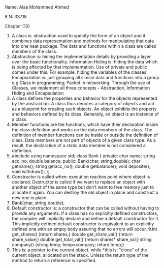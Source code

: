Name: Alaa Mohammed Ahmed


B.N: 33718

Chapter (10)

1.	A class is: abstraction used to specify the form of an object and it combines data representation and methods for manipulating that data into one neat package. The data and functions within a class are called members of the class.
2.	Abstraction is: hiding the implementation details by providing a layer over the basic functionality.
Information Hiding is: hiding the data which is being affected by that implementation. Use of private and public comes under this. For example, hiding the variables of the classes.
Encapsulation is: just grouping all similar data and functions into a group e.g Class in programming; Packet in networking. Through the use of Classes, we implement all three concepts - Abstraction, Information Hiding and Encapsulation
3.	A class defines the properties and behavior for the objects represented by the abstraction. A class thus denotes a category of objects and act as a blueprint for creating such objects. An object exhibits the property and behaviors defined by its class. Generally, an object is an instance of a class.
4.	Member functions are the functions, which have their declaration inside the class definition and works on the data members of the class. The definition of member functions can be inside or outside the definition of class. Data members are not part of objects of a given class type. As a result, the declaration of a static data member is not considered a definition.
5.	#include <string>
using namespace std;
class Bank
{
private:
char name;
string acc_no;
double balance;
public:
Bank(char, string,double);
char getname();
string getacc_no();
double getbalance();
void deposite();
void withdraw();
};
6.	Constructor is called when: execution reaches point where object is declared.
Destructor is called if we want to replace an object with another object of the same type but don't want to free memory just to allocate it again. You can destroy the old object in place and construct a new one in place.
7.	Bank(char, string,double);
8.	Default constructor is: a constructor that can be called without having to provide any arguments. If a class has no explicitly defined constructors, the compiler will implicitly declare and define a default constructor for it. This implicitly defined default constructor is equivalent to an explicitly defined one with an empty body assuring that no errors will occur.
9.int get_shares()
{return shares;}
double get_share_val()
{return share_value;}
double get_total_val()
{return shares* share_val;}
string company()
{string temp;
temp=company;
return temp;}
10.	This is: a pointer to the current object, while *this is: "clone" of the current object, allocated on the stack. Unless the return type of the method to return a reference is specified.
